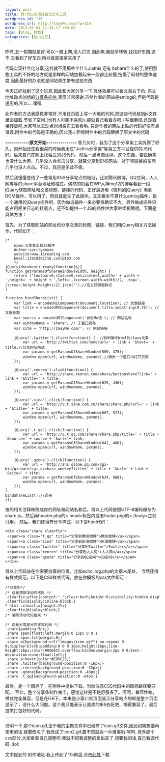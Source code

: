 ```yaml
--- 
layout: post
title: 转-代码实现社会化分享工具
wordpress_id: 110
wordpress_url: http://ISayMe.com/?p=110
date: 2011-05-01 11:18:17 +08:00
tags: [Blog, 转载]
categories: [他山之石]
---
```

呼呼,五一假期就是好.可以一直上网,没人打扰.因此嘛,我就多转转,找找好东西.这不,又看到了好东西.所以就直接拿来用了.

代码实现社会化分享,这样就不用那些个什么Jiathis 还有 bshare什么的了,使用那些工具的不好的地方就是那样的网站加载起来一般都比较慢,拖慢了网站的整体速度,因此最好的办法就是网站原生带有这些东西.

今天正好找到了这个玩意,因此和大家分享一下.具体效果可以看文章右下角.
原文地址动点创想的[分享条插件](http://www.11reading.com/?post=139),表示非常感谢.虽然作者的网站是emlog的,但是代码是通用的.所以....嘿嘿.

此作者的方法我感觉非常好,不用在页面上写一大堆的代码,把这些代码放到js文件里面加载,节省了空间.(也有人可能不喜欢js,那就自己看着办吧.)
写很麻烦,还是直接转载吧,大家可以去动点创想亲自去看看哟. 只是作者的网站上贴的代码好像有点错误.附件中的代码是正确的,因此我斗胆将附件中的代码替换了原文中的代码

**------------原文开始---------------**
曾几何时，我为了这个分享条工具折腾了好久，刚开始还在我很菜的时候我用过“Jiathis分享道”等第三方平台提供的JS代码，后来自己在网上找独立的JS代码，然后一点点淘汰掉。这个东西，要说确实也没什么大用，几乎没人会点击分享，就算分享到SNS网站，对于带链接的东西几乎也没人点击。不过，我还是乐此不疲。

然后我慢慢总结了一些常用SNS分享站点的地址，比如腾讯微博，QQ空间，人人网等等的share平台地址和格式。偶然的机会在WP大神mg12的博客看到一段jQuery获取网址和文章标题、链接的代码，正好最近看《锋利的jQuery》看到DOM操作，可以用了，然后就诞生了此插件。其实根本不算什么emlog插件，是一个通用的jQuery插件吧。因为做成插件一来必要性确实不大，另外做成插件只能占用相关日志的挂载点，还不如提供一个JS的插件供大家继续折腾呢。下面是具体方法：

首先，为了获取网站的网址和分享文章的标题、链接，我们用jQuery相关方法操作，代码如下：

	/*
		name:分享条工具JS插件
		Author:sprityaoyao
		website:www.11reading.com
		Email:13919361718.cool@163.com
		*/
	jQuery(document).ready(function($){
	function getParamsOfShareWindow(width, height) {
		return ['toolbar=0,status=0,resizable=1,width=' + width + ',height=' + height + ',left=',(screen.width-width)/2,',top=',(screen.height-height)/2].join('');//定义好弹窗样式
	}
	 
	function bindShareList() {
		var link = encodeURIComponent(document.location); // 文章链接
		var title = encodeURIComponent(document.title.substring(0,76)); // 文章标题
		var source = encodeURIComponent('自说Me话'); // 网站名称
		var windowName = 'share'; // 子窗口别称
		var site = 'http://ISayMe.com/'; // 网站链接
	 
		jQuery('.twitter').click(function() {  //DOM操作html的class元素
			var url = 'http://twitter.com/home?url=' + link + '&text=' + title;//分享网址格式
			var params = getParamsOfShareWindow(500, 375);
			window.open(url, windowName, params);//弹出一个窗口中打开页面
		});
	 
		jQuery('.renren').click(function() {
			var url = 'http://share.renren.com/share/buttonshare?link=' + link + '&title=' + title;
			var params = getParamsOfShareWindow(626, 436);
			window.open(url, windowName, params);
		});
	 
		jQuery('.sina').click(function() {
			var url = 'http://v.t.sina.com.cn/share/share.php?url=' + link + '&title=' + title;
			var params = getParamsOfShareWindow(607, 523);
			window.open(url, windowName, params);
		});
	 
		jQuery('.t_qq').click(function() {
			var url = 'http://v.t.qq.com/share/share.php?title=' + title + '&source=' + source + '&url='+ link;
			var params = getParamsOfShareWindow(642, 468);
			window.open(url, windowName, params);
		});
	 
		jQuery('.qzone').click(function() {
			var url = 'http://sns.qzone.qq.com/cgi-bin/qzshare/cgi_qzshare_onekey?title=' + title + '&url=' + link + '&site=' + site;
			var params = getParamsOfShareWindow(634, 668);
			window.open(url, windowName, params);
		});
	}
	bindShareList();//调用
	});
	
按照相关注释修改成你的网址和网站名称后，将以上代码按照UTF-8编码保存为share.js，然后再header.php的< head>标签内或者footer.php的< /body>之前引用。
然后，我们还得有分享样式，以下是html代码：

	<div class="share clearfix">
	 <span><a class="t_qq" title="分享到腾讯微博">腾讯微博</a></span>
	 <span><a class="sina" title="分享到新浪微博">新浪微博</a></span>
	 <span><a class="twitter" title="分享到Twitter">Twitter</a></span>
	 <span><a class="renren" title="分享到人人网">人人网</a></span>
	 <span><a class="qzone" title="分享到QQ空间">QQ空间</a></span>
	</div>
	
将以上代码放在你需要放置的位置，比如echo_log.php的文章末尾处。
当然还得有样式规范，以下是CSS样式代码，放在你模板的css文件即可：

	/*分享到*/
	/* 这是清除浮动的代码 */
	.clearfix:after{content:".";clear:both;height:0;visibility:hidden;display:block;}
	.clearfix{display:inline-block;}
	* html .clearfix{height:1%;}
	.clearfix{display:block;}
	/* 清除浮动代码结束 */
	 
	/* 这是分享部分的样式代码 */
	.share{padding:5px;}
	.share span{float:left;margin:0 15px 0 0;}
	.share span.txt{margin:0;}
	.share a{background:url("images/icon.gif") no-repeat 0 0;display:block;padding:0 0 0 18px;height:16px;line-height:16px;color:#0066CC;overflow:hidden;margin:2px 0 0;text-decoration:none;float:left;}
	.share a:hover{color:#E05C23;}
	.share .twitter{background-position:0 -16px;}
	.share .renren{background-position:0 -32px;}
	.share .qzone{background-position:0 -48px;}
	.share .t_qq{background-position:0 -64px;}
	
最后，是一个图标了，在附件中提供下载。当然注意CSS代码中的图标路径要匹配。
至此，整个分享条制作完毕，感觉这样是不是舒服多了。呵呵，兼容性嘛，样式完全兼容，但是在IE6下，本来是小窗口新页面显示分享站点的却是整个页面显示了，没什么大问题。这个我只能表示让蛋疼的IE6去死吧，懒得兼容了。最后提供打包好的代码。

---

说明一下.那个icon.gif,由于我的主题文件中已经有了icon.gif文件,因此如果想要再使用的话.就要改名了.我改成了icon2.gif,要不然就会一片难堪哟.呵呵.
另外那个css部分,大家看着自己调整吧.我就不把我调整的拿出来了.想要我的话,自己看源代码. :lol: 

文中提到的 附件地址.我上传到了115网盘,点击[此处](http://u.115.com/file/f02c182464)下载.
